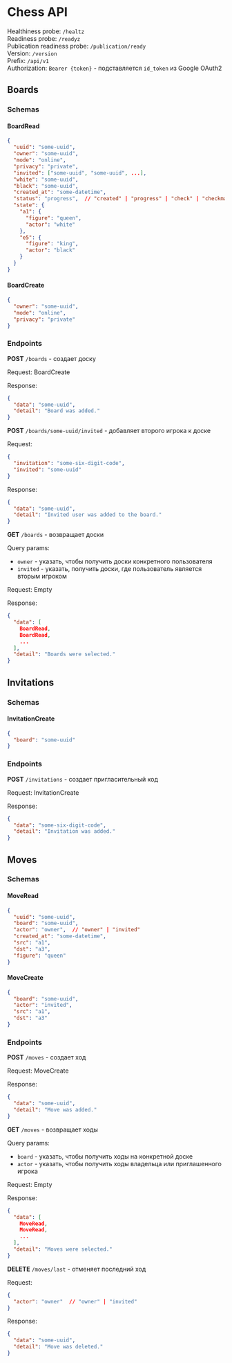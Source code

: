 # Chess API

Healthiness probe: `/healtz` \
Readiness probe: `/readyz` \
Publication readiness probe: `/publication/ready` \
Version: `/version` \
Prefix: `/api/v1` \
Authorization: `Bearer {token}` - подставляется `id_token` из Google OAuth2

## Boards

### Schemas

#### BoardRead

```json
{
  "uuid": "some-uuid",
  "owner": "some-uuid",
  "mode": "online",
  "privacy": "private",
  "invited": ["some-uuid", "some-uuid", ...],
  "white": "some-uuid",
  "black": "some-uuid",
  "created_at": "some-datetime",
  "status": "progress",  // "created" | "progress" | "check" | "checkmate" | "stalemate"
  "state": {
    "a1": {
      "figure": "queen",
      "actor": "white"
    },
    "e5": {
      "figure": "king",
      "actor": "black"
    }
  }
}
```

#### BoardCreate

```json
{
  "owner": "some-uuid",
  "mode": "online",
  "privacy": "private"
}
```

### Endpoints

**POST** `/boards` - создает доску

Request: BoardCreate

Response:

```json
{
  "data": "some-uuid",
  "detail": "Board was added."
}
```

**POST** `/boards/some-uuid/invited` - добавляет второго игрока к доске

Request:

```json
{
  "invitation": "some-six-digit-code",
  "invited": "some-uuid"
}
```

Response:

```json
{
  "data": "some-uuid",
  "detail": "Invited user was added to the board."
}
```

**GET** `/boards` - возвращает доски

Query params:

- `owner` - указать, чтобы получить доски конкретного пользователя
- `invited` - указать, получить доски, где пользователь является вторым игроком

Request: Empty

Response:

```json
{
  "data": [
    BoardRead,
    BoardRead,
    ...
  ],
  "detail": "Boards were selected."
}
```

## Invitations

### Schemas

#### InvitationCreate

```json
{
  "board": "some-uuid"
}
```

### Endpoints

**POST** `/invitations` - создает пригласительный код

Request: InvitationCreate

Response:

```json
{
  "data": "some-six-digit-code",
  "detail": "Invitation was added."
}
```

## Moves

### Schemas

#### MoveRead

```json
{
  "uuid": "some-uuid",
  "board": "some-uuid",
  "actor": "owner",  // "owner" | "invited"
  "created_at": "some-datetime",
  "src": "a1",
  "dst": "a3",
  "figure": "queen"
}
```

#### MoveCreate

```json
{
  "board": "some-uuid",
  "actor": "invited",
  "src": "a1",
  "dst": "a3"
}
```

### Endpoints

**POST** `/moves` - создает ход

Request: MoveCreate

Response:

```json
{
  "data": "some-uuid",
  "detail": "Move was added."
}
```

**GET** `/moves` - возвращает ходы

Query params:

- `board` - указать, чтобы получить ходы на конкретной доске
- `actor` - указать, чтобы получить ходы владельца или приглашенного игрока

Request: Empty

Response:

```json
{
  "data": [
    MoveRead,
    MoveRead,
    ...
  ],
  "detail": "Moves were selected."
}
```

**DELETE** `/moves/last` - отменяет последний ход

Request:

```json
{
  "actor": "owner"  // "owner" | "invited"
}
```

Response:

```json
{
  "data": "some-uuid",
  "detail": "Move was deleted."
}
```
